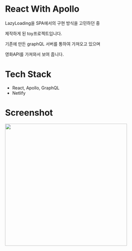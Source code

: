 # React With Apollo
LazyLoading을 SPA에서의 구현 방식을 고민하던 중

제작하게 된 toy프로젝트입니다.

기존에 만든 graphQL 서버를 통하여 가져오고 있으며

영화API를 가져와서 보여 줍니다.

# Tech Stack
- React, Apollo, GraphQL
- Netlify

# Screenshot
<img src="https://github.com/deokgoo/react-graphql-movieWeb/blob/main/screenshot/screenshot1.png?raw=true" width="400px"></img>